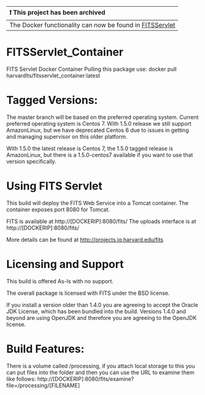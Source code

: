 | :exclamation:  This project has been archived |
|:-----------------------------------------------|
| The Docker functionality can now be found in [FITSServlet](https://github.com/harvard-lts/FITSServlet) |


# FITSServlet_Container
FITS Servlet Docker Container
Pulling this package use: docker pull harvardlts/fitsservlet_container:latest

# Tagged Versions:
The master branch will be based on the preferred operating system.  Current preferred operating system
is Centos 7.  With 1.5.0 release we still support AmazonLinux, but we have deprecated Centos 6 due to 
issues in getting and managing supervisor on this older platform.  

With 1.5.0 the latest release is Centos 7, the 1.5.0 tagged release is AmazonLinux, but there is a 1.5.0-centos7
available if you want to use that version specifically.  

# Using FITS Servlet
This build will deploy the FITS Web Service into a Tomcat container. The container exposes port 8080 for Tomcat.

FITS is available at http://[DOCKERIP]:8080/fits/
The uploads interface is at http://[DOCKERIP]:8080/fits/

More details can be found at http://projects.iq.harvard.edu/fits

# Licensing and Support
This build is offered As-Is with no support.

The overall package is licensed with FITS under the BSD license.

If you install a version older than 1.4.0 you are agreeing to accept the Oracle JDK License, which has
been bundled into the build.  Versions 1.4.0 and beyond are using OpenJDK and therefore you are agreeing
to the OpenJDK license.  

# Build Features:
There is a volume called /processing, if you attach local storage to this you can put files into the folder and then you can use the URL to examine them like follows:
http://[DOCKERIP]:8080/fits/examine?file=/processing/[FILENAME]
